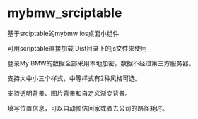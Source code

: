 # mybmw_srciptable
基于srciptable的mybmw ios桌面小组件

可用scriptable直接加载 Dist目录下的js文件来使用

登录My BMW的数据全部采用本地加密，数据不经过第三方服务器。

支持大中小三个样式，中等样式有2种风格可选。

支持透明背景、图片背景和自定义渐变背景。

填写位置信息，可以自动预估回家或者去公司的路径耗时。
